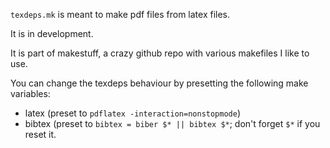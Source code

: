 `texdeps.mk` is meant to make pdf files from latex files.

It is in development.

It is part of makestuff, a crazy github repo with various makefiles I like to use.

You can change the texdeps behaviour by presetting the following make variables:
* latex (preset to `pdflatex -interaction=nonstopmode`)
* bibtex (preset to `bibtex = biber $* || bibtex $*`; don't forget `$*` if you reset it.

